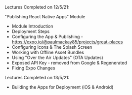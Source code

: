 Lectures Completed on 12/5/21:

"Publishing React Native Apps" Module
* Module Introduction
* Deployment Steps
* Configuring the App & Publishing - https://expo.io/@paulmackay85/projects/great-places
* Configuring Icons & The Splash Screen
* Working with Offline Asset Bundles
* Using "Over the Air Updates" (OTA Updates)
* Exposed API Key - removed from Google & Regenerated
* Fixing Expo Changes

Lectures Completed on 13/5/21:

* Building the Apps for Deployment (iOS & Android)